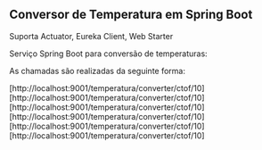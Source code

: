 ## Conversor de Temperatura em Spring Boot

Suporta Actuator, Eureka Client, Web Starter

Serviço Spring Boot para conversão de temperaturas:

As chamadas são realizadas da seguinte forma:

[http://localhost:9001/temperatura/converter/ctof/10]
[http://localhost:9001/temperatura/converter/ctof/10]
[http://localhost:9001/temperatura/converter/ctof/10]
[http://localhost:9001/temperatura/converter/ctof/10]
[http://localhost:9001/temperatura/converter/ctof/10]
[http://localhost:9001/temperatura/converter/ctof/10]
